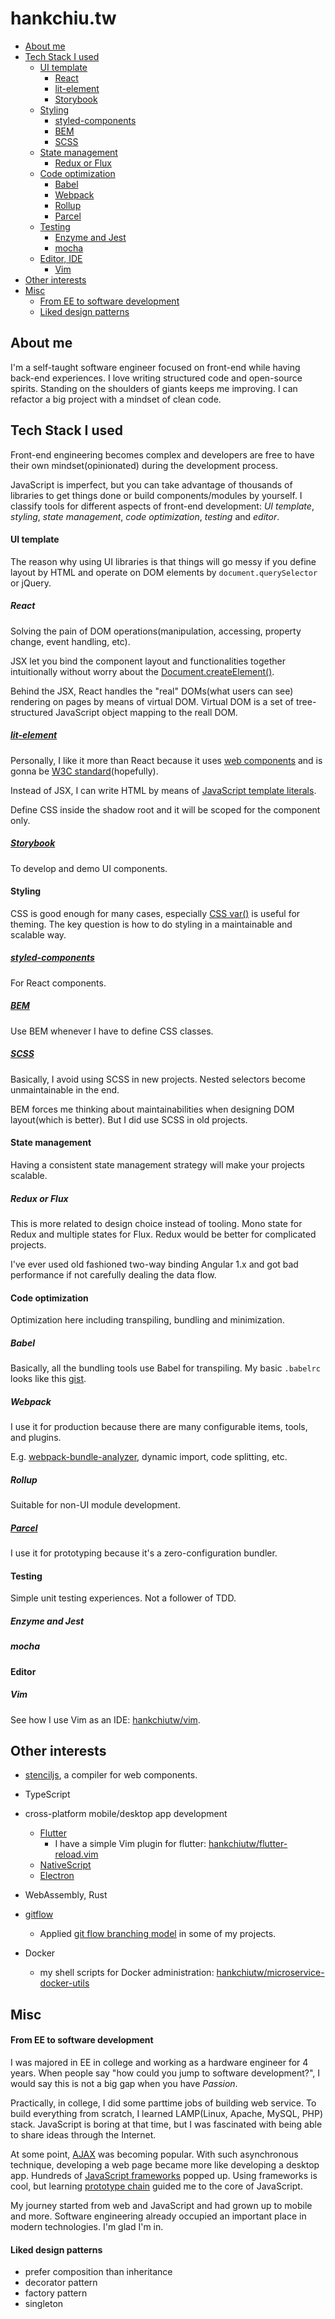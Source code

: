 # hankchiu.tw

<!-- toc -->

- [About me](#about-me)
- [Tech Stack I used](#tech-stack-i-used)
    + [UI template](#ui-template)
      - [React](#react)
      - [lit-element](#lit-element)
      - [Storybook](#storybook)
    + [Styling](#styling)
      - [styled-components](#styled-components)
      - [BEM](#bem)
      - [SCSS](#scss)
    + [State management](#state-management)
      - [Redux or Flux](#redux-or-flux)
    + [Code optimization](#code-optimization)
      - [Babel](#babel)
      - [Webpack](#webpack)
      - [Rollup](#rollup)
      - [Parcel](#parcel)
    + [Testing](#testing)
      - [Enzyme and Jest](#enzyme-and-jest)
      - [mocha](#mocha)
    + [Editor, IDE](#editor-ide)
      - [Vim](#vim)
- [Other interests](#other-interests)
- [Misc](#misc)
    + [From EE to software development](#from-ee-to-software-development)
    + [Liked design patterns](#liked-design-patterns)

<!-- tocstop -->

## About me
I'm a self-taught software engineer focused on front-end while having back-end experiences. I love writing structured code and open-source spirits. Standing on the shoulders of giants keeps me improving. I can refactor a big project with a mindset of clean code.

## Tech Stack I used
Front-end engineering becomes complex and developers are free to have their own mindset(opinionated) during the development process.

JavaScript is imperfect, but you can take advantage of thousands of libraries to get things done or build components/modules by yourself. I classify tools for different aspects of front-end development: _UI template_, _styling_, _state management_, _code optimization_, _testing_ and _editor_.

#### UI template
The reason why using UI libraries is that things will go messy if you define layout by HTML and operate on DOM elements by `document.querySelector` or jQuery.

##### React

Solving the pain of DOM operations(manipulation, accessing, property change, event handling, etc). 

JSX let you bind the component layout and functionalities together intuitionally without worry about the [Document.createElement()](https://developer.mozilla.org/en-US/docs/Web/API/Document/createElement).

Behind the JSX, React handles the "real" DOMs(what users can see) rendering on pages by means of virtual DOM. Virtual DOM is a set of tree-structured JavaScript object mapping to the reall DOM.

##### [lit-element](https://lit-element.polymer-project.org/guide)

Personally, I like it more than React because it uses [web components](https://www.webcomponents.org/introduction) and is gonna be [W3C standard](https://github.com/w3c/webcomponents)(hopefully).

Instead of JSX, I can write HTML by means of [JavaScript template literals](https://developer.mozilla.org/en-US/docs/Web/JavaScript/Reference/Template_literals).

Define CSS inside the shadow root and it will be scoped for the component only.

##### [Storybook](https://storybook.js.org/docs/basics/introduction/)

To develop and demo UI components.

#### Styling
CSS is good enough for many cases, especially [CSS var()](https://developer.mozilla.org/en-US/docs/Web/CSS/var) is useful for theming. The key question is how to do styling in a maintainable and scalable way.

##### [styled-components](https://www.styled-components.com/docs/basics)

For React components.

##### [BEM](http://getbem.com/introduction/)

Use BEM whenever I have to define CSS classes.

##### [SCSS](https://sass-lang.com/documentation)
Basically, I avoid using SCSS in new projects. Nested selectors become unmaintainable in the end.

BEM forces me thinking about maintainabilities when designing DOM layout(which is better). But I did use SCSS in old projects.

#### State management
Having a consistent state management strategy will make your projects scalable.

##### Redux or Flux

This is more related to design choice instead of tooling. Mono state for Redux and multiple states for Flux.
Redux would be better for complicated projects.

I've ever used old fashioned two-way binding Angular 1.x and got bad performance if not carefully dealing the data flow.

#### Code optimization
Optimization here including transpiling, bundling and minimization.

##### Babel

Basically, all the bundling tools use Babel for transpiling. My basic `.babelrc` looks like this [gist](https://gist.github.com/hankchiutw/bd35cb9ef21135fb00b8cdc5d79a47c4#file-babelrc).

##### Webpack

I use it for production because there are many configurable items, tools, and plugins. 

E.g. [webpack-bundle-analyzer](https://www.npmjs.com/package/webpack-bundle-analyzer), dynamic import, code splitting, etc.

##### Rollup

Suitable for non-UI module development.

##### [Parcel](https://parceljs.org)

I use it for prototyping because it's a zero-configuration bundler.

#### Testing
Simple unit testing experiences. Not a follower of TDD.

##### Enzyme and Jest
##### mocha

#### Editor
##### Vim

See how I use Vim as an IDE: [hankchiutw/vim](https://github.com/hankchiutw/vim).

## Other interests
- [stenciljs](https://stenciljs.com/docs/introduction/), a compiler for web components.

- TypeScript

- cross-platform mobile/desktop app development

  - [Flutter](https://flutter.dev/docs/get-started/install)
    - I have a simple Vim plugin for flutter: [hankchiutw/flutter-reload.vim](https://github.com/hankchiutw/flutter-reload.vim)
  - [NativeScript](https://www.nativescript.org/)
  - [Electron](https://electronjs.org/)

- WebAssembly, Rust

- [gitflow](https://github.com/nvie/gitflow)
  - Applied [git flow branching model](https://nvie.com/posts/a-successful-git-branching-model/) in some of my projects.

- Docker
  - my shell scripts for Docker administration: [hankchiutw/microservice-docker-utils](https://github.com/hankchiutw/microservice-docker-utils)

## Misc
#### From EE to software development
I was majored in EE in college and working as a hardware engineer for 4 years. When people say "how could you jump to software development?", I would say this is not a big gap when you have _Passion_.

Practically, in college, I did some parttime jobs of building web service. To build everything from scratch, I learned LAMP(Linux, Apache, MySQL, PHP) stack. JavaScript is boring at that time, but I was fascinated with being able to share ideas through the Internet.

At some point, [AJAX](https://en.wikipedia.org/wiki/Ajax_(programming)) was becoming popular. With such asynchronous technique, developing a web page became more like developing a desktop app. Hundreds of [JavaScript frameworks](https://en.wikipedia.org/wiki/List_of_Ajax_frameworks#JavaScript) popped up. Using frameworks is cool, but learning [prototype chain](https://en.wikipedia.org/wiki/List_of_Ajax_frameworks#JavaScript) guided me to the core of JavaScript.

My journey started from web and JavaScript and had grown up to mobile and more. Software engineering already occupied an important place in modern technologies. I'm glad I'm in.

#### Liked design patterns
- prefer composition than inheritance
- decorator pattern
- factory pattern
- singleton

